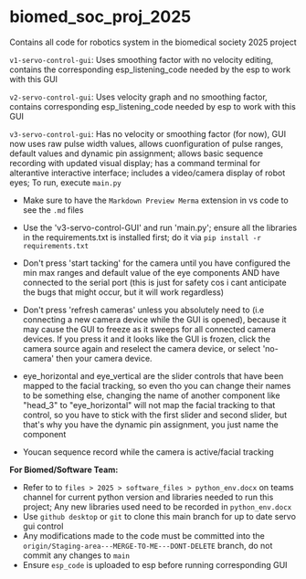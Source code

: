 # biomed_soc_proj_2025
 Contains all code for robotics system in the biomedical society 2025 project

 `v1-servo-control-gui`: Uses smoothing factor with no velocity editing, contains the corresponding esp_listening_code needed by the esp to work with this GUI

 `v2-servo-control-gui`: Uses velocity graph and no smoothing factor, contains corresponding esp_listening_code needed by esp to work with this GUI

 `v3-servo-control-gui`: Has no velocity or smoothing factor (for now), GUI now uses raw pulse width values, allows cuonfiguration of pulse ranges, default values and dynamic pin assignment; allows basic sequence recording with updated visual display; has a command terminal for alterantive interactive interface; includes a video/camera display of robot eyes; To run, execute `main.py`


- Make sure to have the `Markdown Preview Merma` extension in vs code to see the `.md` files
- Use the 'v3-servo-control-GUI' and run 'main.py'; ensure all the libraries in the requirements.txt is installed first; do it via `pip install -r requirements.txt` 

- Don't press 'start tacking' for the camera until you have configured the min max ranges and default value of the eye components AND have connected to the serial port (this is just for safety cos i cant anticipate the bugs that might occur, but it will work regardless)

- Don't press 'refresh cameras' unless you absolutely need to (i.e connecting a new camera device while the GUI is opened), because it may cause the GUI to freeze as it sweeps for all connected camera devices. If you press it and it looks like the GUI is frozen, click the camera source again and reselect the camera device, or select 'no-camera' then your camera device.

- eye_horizontal and eye_vertical are the slider controls that have been mapped to the facial tracking, so even tho you can change their names to be something else, changing the name of another component like "head_3" to "eye_horizontal" will not map the facial tracking to that control, so you have to stick with the first slider and second slider, but that's why you have the dynamic pin assignment, you just name the component

- Youcan sequence record while the camera is active/facial tracking


 **For Biomed/Software Team:** 
 - Refer to to `files > 2025 > software_files > python_env.docx` on teams channel for current python version and libraries needed to run this project; Any new libraries used need to be recorded in `python_env.docx`
 - Use `github desktop` or `git` to clone this main branch for up to date servo gui control
 - Any modifications made to the code must be committed into the `origin/Staging-area---MERGE-TO-ME---DONT-DELETE` branch, do not commit any changes to `main` 
 - Ensure `esp_code` is uploaded to esp before running corresponding GUI


